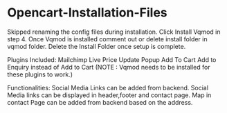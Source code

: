 # Opencart-Installation-Files
Skipped renaming the config files during installation.
Click Install Vqmod in step 4.
Once Vqmod is installed comment out or delete install folder in vqmod folder.
Delete the Install Folder once setup is complete.

Plugins Included:
Mailchimp
Live Price Update
Popup Add To Cart
Add to Enquiry instead of Add to Cart
(NOTE : Vqmod needs to be installed for these plugins to work.)

Functionalities:
Social Media Links can be added from backend.
Social Media links can be displayed in header,footer and contact page.
Map in contact Page can be added from backend based on the address.
